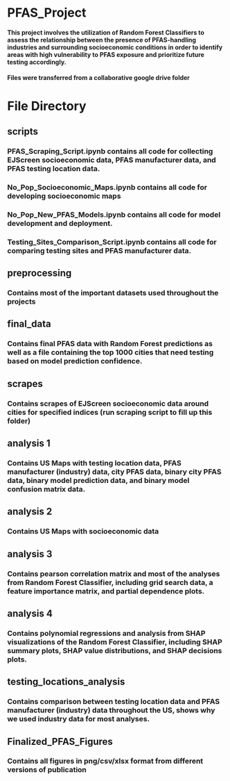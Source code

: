 # PFAS_Project
#### This project involves the utilization of Random Forest Classifiers to assess the relationship between the presence of PFAS-handling industries and surrounding socioeconomic conditions in order to identify areas with high vulnerability to PFAS exposure and prioritize future testing accordingly. 
#### Files were transferred from a collaborative google drive folder

# File Directory
## scripts
### PFAS_Scraping_Script.ipynb contains all code for collecting EJScreen socioeconomic data, PFAS manufacturer data, and PFAS testing location data.
### No_Pop_Socioeconomic_Maps.ipynb contains all code for developing socioeconomic maps
### No_Pop_New_PFAS_Models.ipynb contains all code for model development and deployment.
### Testing_Sites_Comparison_Script.ipynb contains all code for comparing testing sites and PFAS manufacturer data.
## preprocessing
### Contains most of the important datasets used throughout the projects
## final_data
### Contains final PFAS data with Random Forest predictions as well as a file containing the top 1000 cities that need testing based on model prediction confidence.
## scrapes
### Contains scrapes of EJScreen socioeconomic data around cities for specified indices (run scraping script to fill up this folder)
## analysis 1
### Contains US Maps with testing location data, PFAS manufacturer (industry) data, city PFAS data, binary city PFAS data, binary model prediction data, and binary model confusion matrix data.
## analysis 2
### Contains US Maps with socioeconomic data
## analysis 3
### Contains pearson correlation matrix and most of the analyses from Random Forest Classifier, including grid search data, a feature importance matrix, and partial dependence plots.
## analysis 4
### Contains polynomial regressions and analysis from SHAP visualizations of the Random Forest Classifier, including SHAP summary plots, SHAP value distributions, and SHAP decisions plots. 
## testing_locations_analysis
### Contains comparison between testing location data and PFAS manufacturer (industry) data throughout the US, shows why we used industry data for most analyses.
## Finalized_PFAS_Figures
### Contains all figures in png/csv/xlsx format from different versions of publication
